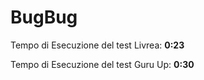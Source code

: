 # BugBug
Tempo di Esecuzione del test Livrea: **0:23**

Tempo di Esecuzione del test Guru Up: **0:30** 